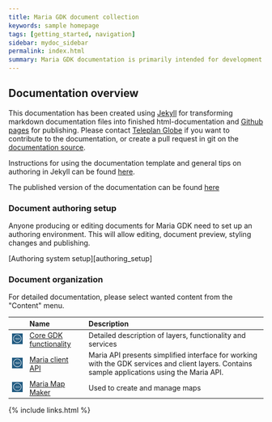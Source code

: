 ```yaml
---
title: Maria GDK document collection
keywords: sample homepage
tags: [getting_started, navigation]
sidebar: mydoc_sidebar
permalink: index.html
summary: Maria GDK documentation is primarily intended for development teams using the Maria GDK platform and for members of the Maria GDK development team. 
---
```


## Documentation overview
This documentation has been created using [Jekyll](http://jekyllrb.com/docs/home/) for transforming markdown documentation files into finished html-documentation and [Github pages](https://pages.github.com/) for publishing. Please contact [Teleplan Globe](https://www.teleplanglobe.no/) if you want to contribute to the documentation, or create a pull request in git on the [documentation source](https://github.com/handresen/mariagdkdoc).

Instructions for using the documentation template and general tips on authoring in Jekyll can be found [here](http://idratherbewriting.com/documentation-theme-jekyll/).

The published version of the documentation can be found [here](https://handresen.github.io/mariagdkdoc/index.html)

### Document authoring setup
Anyone producing or editing documents for Maria GDK need to set up an authoring environment. This will allow editing, document preview, styling changes and publishing.

[Authoring system setup][authoring_setup]


### Document organization
For detailed  documentation, please select wanted content from the "Content" menu.

|  | Name | Description |
|:---:|:---|:---|
| <img class="tableImage" src="images/logo/marialogo_small.png"/> | [Core GDK functionality](core_landing_page.html) | Detailed description of layers, functionality and services |
| <img class="tableImage" src="images/logo/marialogo_small.png"/> | [Maria client API](clientapi_landing_page.html) | Maria API presents simplified interface for working with the GDK services and client layers. Contains sample applications using the Maria API.  |
| <img class="tableImage" src="images/logo/marialogo_small.png"/> | [Maria Map Maker](mmm_landing_page.html) | Used to create and manage maps  |


{% include links.html %}
